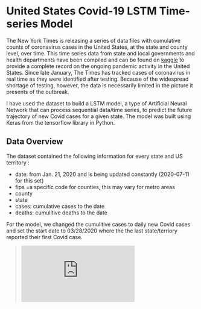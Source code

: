 # <a title="United States Covid-19 Activity LSTM Time-Series Model"> United States Covid-19 LSTM Time-series Model</a>

The New York Times is releasing a series of data files with cumulative counts of coronavirus cases in the United States, at the state and county level, over time. 
This time series data from state and local governments and health departments have been compiled and can be found on [kaggle](https://www.kaggle.com/fireballbyedimyrnmom/us-counties-covid-19-dataset) to provide a complete record on the ongoing pandemic activity in the United States. Since late January, The Times has tracked cases of coronavirus in real time as they were identified after testing. Because of the widespread shortage of testing, however, the data is necessarily limited in the picture it presents of the outbreak.

I have used the dataset to build a LSTM model, a type of Artificial Neural Network that can process sequential data/time series, to predict the future trajectory of new Covid cases for a given state. The model was built using Keras from the tensorflow library in Python.

## Data Overview

The dataset contained the following information for every state and US territory :

- date: from Jan. 21, 2020 and is being updated constantly (2020-07-11 for this set)
- fips =a specific code for counties, this may vary for metro areas
- county
- state
- cases: cumulative cases to the date
- deaths: cumulitive deaths to the date

For the model, we changed the cumulitive cases to daily new Covid cases and set the start date to 03/28/2020 where the the last state/terriory reported their first Covid case.

> ![Covid Cases](https://github.com/ClaytonOlsen/Covid_timeseries_lstm/blob/main/images/covid_cases.pdf)
